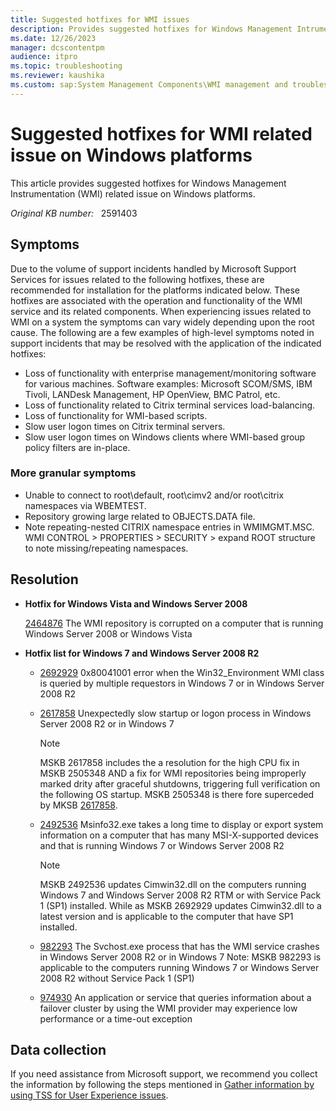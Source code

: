 ```yaml
---
title: Suggested hotfixes for WMI issues
description: Provides suggested hotfixes for Windows Management Intrumentation (WMI) related issue on Windows platforms.
ms.date: 12/26/2023
manager: dcscontentpm
audience: itpro
ms.topic: troubleshooting
ms.reviewer: kaushika
ms.custom: sap:System Management Components\WMI management and troubleshooting, csstroubleshoot
---
```

# Suggested hotfixes for WMI related issue on Windows platforms

This article provides suggested hotfixes for Windows Management Instrumentation (WMI) related issue on Windows platforms.

_Original KB number:_ &nbsp; 2591403

## Symptoms

Due to the volume of support incidents handled by Microsoft Support Services for issues related to the following hotfixes, these are recommended for installation for the platforms indicated below. These hotfixes are associated with the operation and functionality of the WMI service and its related components. When experiencing issues related to WMI on a system the symptoms can vary widely depending upon the root cause. The following are a few examples of high-level symptoms noted in support incidents that may be resolved with the application of the indicated hotfixes:

- Loss of functionality with enterprise management/monitoring software for various machines. Software examples: Microsoft SCOM/SMS, IBM Tivoli, LANDesk Management, HP OpenView, BMC Patrol, etc.
- Loss of functionality related to Citrix terminal services load-balancing.
- Loss of functionality for WMI-based scripts.
- Slow user logon times on Citrix terminal servers.
- Slow user logon times on Windows clients where WMI-based group policy filters are in-place.

### More granular symptoms

- Unable to connect to root\default, root\cimv2 and/or root\citrix namespaces via WBEMTEST.
- Repository growing large related to OBJECTS.DATA file.
- Note repeating-nested CITRIX namespace entries in WMIMGMT.MSC. WMI CONTROL > PROPERTIES > SECURITY > expand ROOT structure to note missing/repeating namespaces.

## Resolution

- **Hotfix for Windows Vista and Windows Server 2008**

    [2464876](https://support.microsoft.com/help/2464876)  The WMI repository is corrupted on a computer that is running Windows Server 2008 or Windows Vista

- **Hotfix list for Windows 7 and Windows Server 2008 R2**

  - [2692929](https://support.microsoft.com/help/2692929) 0x80041001 error when the Win32_Environment WMI class is queried by multiple requestors in Windows 7 or in Windows Server 2008 R2

  - [2617858](https://support.microsoft.com/help/2617858)  Unexpectedly slow startup or logon process in Windows Server 2008 R2 or in Windows 7

    > [!NOTE]
    > MSKB 2617858 includes the a resolution for the high CPU fix in MSKB 2505348 AND a fix for WMI repositories being improperly marked drity after graceful shutdowns, triggering full verification on the following OS startup. MSKB 2505348 is there fore superceded by MKSB [2617858](https://support.microsoft.com/help/2617858).

  - [2492536](https://support.microsoft.com/help/2492536)  Msinfo32.exe takes a long time to display or export system information on a computer that has many MSI-X-supported devices and that is running Windows 7 or Windows Server 2008 R2

    > [!NOTE]
    > MSKB 2492536 updates Cimwin32.dll on the computers running Windows 7 and Windows Server 2008 R2 RTM or with Service Pack 1 (SP1) installed. While as MSKB 2692929 updates Cimwin32.dll to a latest version and is applicable to the computer that have SP1 installed.

  - [982293](https://support.microsoft.com/help/982293)  The Svchost.exe process that has the WMI service crashes in Windows Server 2008 R2 or in Windows 7 Note: MSKB 982293 is applicable to the computers running Windows 7 or Windows Server 2008 R2 without Service Pack 1 (SP1)

  - [974930](https://support.microsoft.com/help/974930)  An application or service that queries information about a failover cluster by using the WMI provider may experience low performance or a time-out exception

## Data collection

If you need assistance from Microsoft support, we recommend you collect the information by following the steps mentioned in [Gather information by using TSS for User Experience issues](../../windows-client/windows-troubleshooters/gather-information-using-tss-user-experience.md#wmi).

